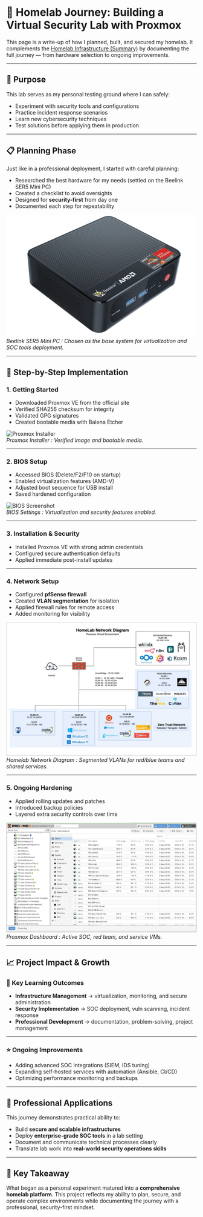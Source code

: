 # 🚀 **Homelab Journey: Building a Virtual Security Lab with Proxmox**

This page is a write-up of how I planned, built, and secured my homelab. It complements the [Homelab Infrastructure (Summary)](homelab-infrastructure.md) by documenting the full journey — from hardware selection to ongoing improvements.  

---

## 🎯 Purpose
This lab serves as my personal testing ground where I can safely:
- Experiment with security tools and configurations  
- Practice incident response scenarios  
- Learn new cybersecurity techniques  
- Test solutions before applying them in production  

---

## 📋 **Planning Phase**
Just like in a professional deployment, I started with careful planning:  
- Researched the best hardware for my needs (settled on the Beelink SER5 Mini PC)  
- Created a checklist to avoid oversights  
- Designed for **security-first** from day one  
- Documented each step for repeatability  

![Beelink SER5 Mini PC](../assets/images/Beelink%20SER5%20Mini%20PC.png)
*Beelink SER5 Mini PC : Chosen as the base system for virtualization and SOC tools deployment.* 

---

## 📝 **Step-by-Step Implementation**

### 1. **Getting Started**
- Downloaded Proxmox VE from the official site  
- Verified SHA256 checksum for integrity  
- Validated GPG signatures  
- Created bootable media with Balena Etcher  

![Proxmox Installer](../assets/screenshots/proxmox-install.png)  
*Proxmox Installer : Verified image and bootable media.* 

---

### 2. **BIOS Setup**
- Accessed BIOS (Delete/F2/F10 on startup)  
- Enabled virtualization features (AMD-V)  
- Adjusted boot sequence for USB install  
- Saved hardened configuration  

![BIOS Screenshot](../assets/screenshots/bios-settings.png)  
*BIOS Settings : Virtualization and security features enabled.*  

---

### 3. **Installation & Security**
- Installed Proxmox VE with strong admin credentials  
- Configured secure authentication defaults  
- Applied immediate post-install updates  

---

### 4. **Network Setup**
- Configured **pfSense firewall**  
- Created **VLAN segmentation** for isolation  
- Applied firewall rules for remote access  
- Added monitoring for visibility  

![Network Diagram](../assets/images/HomeLab%20Network%20Diagram-Github.jpg)
*Homelab Network Diagram : Segmented VLANs for red/blue teams and shared services.*


---

### 5. **Ongoing Hardening**
- Applied rolling updates and patches  
- Introduced backup policies  
- Layered extra security controls over time  

![Proxmox Dashboard](../assets/screenshots/Proxmox-Environment.png)  
*Proxmox Dashboard : Active SOC, red team, and service VMs.*  

---

## 📈 **Project Impact & Growth**

### 🧠 Key Learning Outcomes
- **Infrastructure Management** → virtualization, monitoring, and secure administration  
- **Security Implementation** → SOC deployment, vuln scanning, incident response  
- **Professional Development** → documentation, problem-solving, project management  

---

### ⭐ Ongoing Improvements
- Adding advanced SOC integrations (SIEM, IDS tuning)  
- Expanding self-hosted services with automation (Ansible, CI/CD)  
- Optimizing performance monitoring and backups  

---

## 💼 **Professional Applications**
This journey demonstrates practical ability to:  
- Build **secure and scalable infrastructures**  
- Deploy **enterprise-grade SOC tools** in a lab setting  
- Document and communicate technical processes clearly  
- Translate lab work into **real-world security operations skills**  

---

## 📌 **Key Takeaway**
What began as a personal experiment matured into a **comprehensive homelab platform**. This project reflects my ability to plan, secure, and operate complex environments while documenting the journey with a professional, security-first mindset.  
